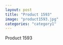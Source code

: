 ```yaml
---
layout: post
title: "Product 1593"
image: "product1593.jpg"
categories: "category1"
---
```

Product 1593
